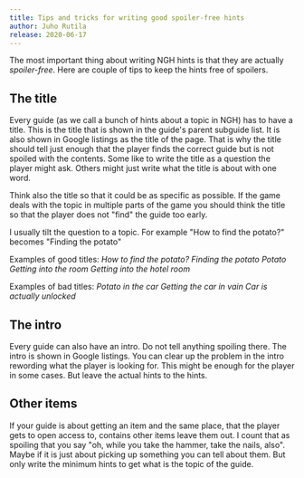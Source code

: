 ```yaml
---
title: Tips and tricks for writing good spoiler-free hints
author: Juho Rutila
release: 2020-06-17
---
```


The most important thing about writing NGH hints is that they are actually _spoiler-free_.
Here are couple of tips to keep the hints free of spoilers.

## The title
Every guide (as we call a bunch of hints about a topic in NGH) has to have a title.
This is the title that is shown in the guide's parent subguide list. It is also shown in Google listings as the title of the page.
That is why the title should tell just enough that the player finds the correct guide but is not spoiled with the contents.
Some like to write the title as a question the player might ask. Others might just write what the title is about with one word.

Think also the title so that it could be as specific as possible. 
If the game deals with the topic in multiple parts of the game you should think the title so that the player does not "find" the guide too early.

I usually tilt the question to a topic. For example "How to find the potato?" becomes "Finding the potato"

Examples of good titles:
_How to find the potato?_
_Finding the potato_
_Potato_
_Getting into the room_
_Getting into the hotel room_

Examples of bad titles:
_Potato in the car_
_Getting the car in vain_
_Car is actually unlocked_

## The intro
Every guide can also have an intro. Do not tell anything spoiling there. The intro is shown in Google listings.
You can clear up the problem in the intro rewording what the player is looking for. This might be enough for the player in some cases.
But leave the actual hints to the hints.

## Other items
If your guide is about getting an item and the same place, that the player gets to open access to, contains other items leave them out.
I count that as spoiling that you say "oh, while you take the hammer, take the nails, also".
Maybe if it is just about picking up something you can tell about them. But only write the minimum hints to get what is the topic of the guide.
